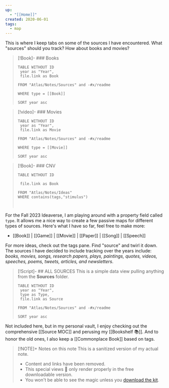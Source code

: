 ```yaml
---
up:
  - "[[Home]]"
created: 2020-06-01
tags:
  - map
---
```

This is where I keep tabs on some of the sources I have encountered. 
What "sources" should you track? 
How about books and movies?

> [!Book]- ### Books
> ```dataview
> TABLE WITHOUT ID
>  year as "Year",
>  file.link as Book
>  
> FROM "Atlas/Notes/Sources" and -#x/readme
> 
> WHERE type = [[Book]]
> 
> SORT year asc
> ```

> [!video]- ### Movies
> ```dataview
> TABLE WITHOUT ID
>  year as "Year",
>  file.link as Movie
>  
> FROM "Atlas/Notes/Sources" and -#x/readme
> 
> WHERE type = [[Movie]]
> 
> SORT year asc
> ```


> [!Book]- ### CNV
>```dataview
>TABLE WITHOUT ID
>  
>  file.link as Book
>  
> FROM "Atlas/Notes/Ideas"
> WHERE contains(tags,"stimulus")
> 
> 
> 
> ```


For the Fall 2023 Ideaverse, I am playing around with a property field called `type`. It allows me a nice way to create a few passive maps for different types of sources. Here's what I have so far, feel free to make more:

- [[Book]] | [[Game]] | [[Movie]] | [[Paper]] | [[Song]] | [[Speech]]

For more ideas, check out the tags pane. Find "source" and twirl it down. The sources I have decided to include tracking over the years include: *books, movies, songs, research papers, plays, paintings, quotes, videos, speeches, poems, tweets, articles, and newsletters*. 

> [!Script]- ## ALL SOURCES
> This is a simple data view pulling anything from the **Sources** folder.
> 
> ```dataview
> TABLE WITHOUT ID
>  year as "Year",
>  type as Type,
>  file.link as Source
>  
> FROM "Atlas/Notes/Sources" and -#x/readme 
> 
> SORT year asc
> ```

Not included here, but in my personal vault, I enjoy checking out the comprehensive [[Source MOC]] and perusing my [[Bookshelf 📚]]. And to honor the old ones, I also keep a [[Commonplace Book]] based on tags.

> [!NOTE]+ Notes on this note
> This is a sanitized version of my actual note. 
> - Content and links have been removed.
> - This special views 🔬 only render properly in the free downloadable version.
> - You won't be able to see the magic unless you [download the kit](https://www.linkingyourthinking.com/download-lyt-kit).







